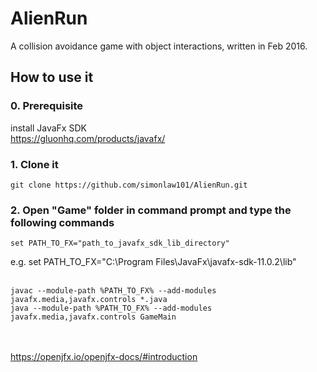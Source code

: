 # AlienRun

A collision avoidance game with object interactions, written in Feb 2016.

## How to use it

### 0. Prerequisite

install JavaFx SDK<br/>
https://gluonhq.com/products/javafx/

### 1. Clone it
```
git clone https://github.com/simonlaw101/AlienRun.git
```

### 2. Open "Game" folder in command prompt and type the following commands
```
set PATH_TO_FX="path_to_javafx_sdk_lib_directory"
```
e.g. set PATH_TO_FX="C:\Program Files\JavaFx\javafx-sdk-11.0.2\lib"
<br/><br/>
```
javac --module-path %PATH_TO_FX% --add-modules javafx.media,javafx.controls *.java
java --module-path %PATH_TO_FX% --add-modules javafx.media,javafx.controls GameMain
```
<br/><br/>
https://openjfx.io/openjfx-docs/#introduction
